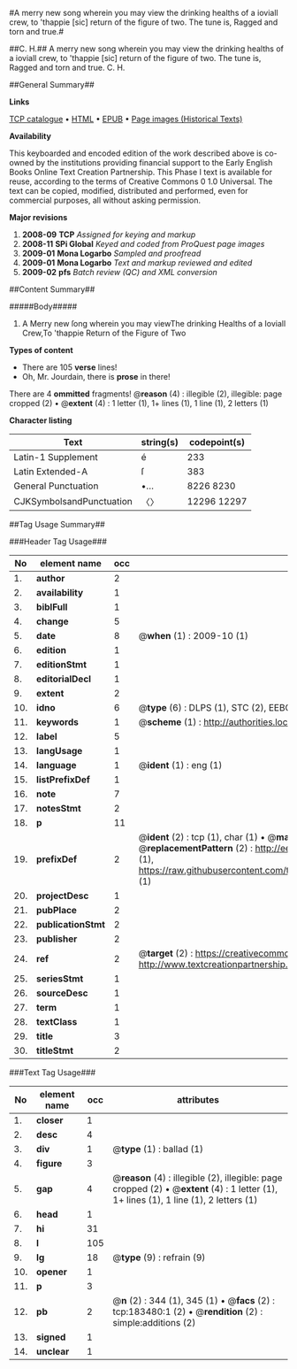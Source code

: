 #A merry new song wherein you may view the drinking healths of a ioviall crew, to 'thappie [sic] return of the figure of two. The tune is, Ragged and torn and true.#

##C. H.##
A merry new song wherein you may view the drinking healths of a ioviall crew, to 'thappie [sic] return of the figure of two. The tune is, Ragged and torn and true.
C. H.

##General Summary##

**Links**

[TCP catalogue](http://www.ota.ox.ac.uk/tcp/)  • 
[HTML](http://tei.it.ox.ac.uk/tcp/Texts-HTML/free/B03/B03633.html)  • 
[EPUB](http://tei.it.ox.ac.uk/tcp/Texts-EPUB/free/B03/B03633.epub) • 
[Page images (Historical Texts)](https://data.historicaltexts.jisc.ac.uk/view?pubId=eebo-99887825e&pageId=eebo-99887825e-183480-1)

**Availability**

This keyboarded and encoded edition of the
	       work described above is co-owned by the institutions
	       providing financial support to the Early English Books
	       Online Text Creation Partnership. This Phase I text is
	       available for reuse, according to the terms of Creative
	       Commons 0 1.0 Universal. The text can be copied,
	       modified, distributed and performed, even for
	       commercial purposes, all without asking permission.

**Major revisions**

1. __2008-09__ __TCP__ *Assigned for keying and markup*
1. __2008-11__ __SPi Global__ *Keyed and coded from ProQuest page images*
1. __2009-01__ __Mona Logarbo__ *Sampled and proofread*
1. __2009-01__ __Mona Logarbo__ *Text and markup reviewed and edited*
1. __2009-02__ __pfs__ *Batch review (QC) and XML conversion*

##Content Summary##

#####Body#####

1. A Merry new ſong wherein you may viewThe drinking Healths of a Ioviall Crew,To 'thappie Return of the Figure of Two

**Types of content**

  * There are 105 **verse** lines!
  * Oh, Mr. Jourdain, there is **prose** in there!

There are 4 **ommitted** fragments! 
 @__reason__ (4) : illegible (2), illegible: page cropped (2)  •  @__extent__ (4) : 1 letter (1), 1+ lines (1), 1 line (1), 2 letters (1)

**Character listing**


|Text|string(s)|codepoint(s)|
|---|---|---|
|Latin-1 Supplement|é|233|
|Latin Extended-A|ſ|383|
|General Punctuation|•…|8226 8230|
|CJKSymbolsandPunctuation|〈〉|12296 12297|

##Tag Usage Summary##

###Header Tag Usage###

|No|element name|occ|attributes|
|---|---|---|---|
|1.|__author__|2||
|2.|__availability__|1||
|3.|__biblFull__|1||
|4.|__change__|5||
|5.|__date__|8| @__when__ (1) : 2009-10 (1)|
|6.|__edition__|1||
|7.|__editionStmt__|1||
|8.|__editorialDecl__|1||
|9.|__extent__|2||
|10.|__idno__|6| @__type__ (6) : DLPS (1), STC (2), EEBO-CITATION (1), PROQUEST (1), VID (1)|
|11.|__keywords__|1| @__scheme__ (1) : http://authorities.loc.gov/ (1)|
|12.|__label__|5||
|13.|__langUsage__|1||
|14.|__language__|1| @__ident__ (1) : eng (1)|
|15.|__listPrefixDef__|1||
|16.|__note__|7||
|17.|__notesStmt__|2||
|18.|__p__|11||
|19.|__prefixDef__|2| @__ident__ (2) : tcp (1), char (1)  •  @__matchPattern__ (2) : ([0-9\-]+):([0-9IVX]+) (1), (.+) (1)  •  @__replacementPattern__ (2) : http://eebo.chadwyck.com/downloadtiff?vid=$1&page=$2 (1), https://raw.githubusercontent.com/textcreationpartnership/Texts/master/tcpchars.xml#$1 (1)|
|20.|__projectDesc__|1||
|21.|__pubPlace__|2||
|22.|__publicationStmt__|2||
|23.|__publisher__|2||
|24.|__ref__|2| @__target__ (2) : https://creativecommons.org/publicdomain/zero/1.0/ (1), http://www.textcreationpartnership.org/docs/. (1)|
|25.|__seriesStmt__|1||
|26.|__sourceDesc__|1||
|27.|__term__|1||
|28.|__textClass__|1||
|29.|__title__|3||
|30.|__titleStmt__|2||


###Text Tag Usage###

|No|element name|occ|attributes|
|---|---|---|---|
|1.|__closer__|1||
|2.|__desc__|4||
|3.|__div__|1| @__type__ (1) : ballad (1)|
|4.|__figure__|3||
|5.|__gap__|4| @__reason__ (4) : illegible (2), illegible: page cropped (2)  •  @__extent__ (4) : 1 letter (1), 1+ lines (1), 1 line (1), 2 letters (1)|
|6.|__head__|1||
|7.|__hi__|31||
|8.|__l__|105||
|9.|__lg__|18| @__type__ (9) : refrain (9)|
|10.|__opener__|1||
|11.|__p__|3||
|12.|__pb__|2| @__n__ (2) : 344 (1), 345 (1)  •  @__facs__ (2) : tcp:183480:1 (2)  •  @__rendition__ (2) : simple:additions (2)|
|13.|__signed__|1||
|14.|__unclear__|1||
